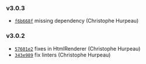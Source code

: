 ### v3.0.3

- [`f6b668f`](https://github.com/christophehurpeau/alouette/commit/f6b668f7e707b4c05cd55449697c8e818ab1fa9b) missing dependency (Christophe Hurpeau)

### v3.0.2

- [`57601e2`](https://github.com/christophehurpeau/alouette/commit/57601e2b1525973f6d3efae1b507def36af80654) fixes in HtmlRenderer (Christophe Hurpeau)
- [`343e989`](https://github.com/christophehurpeau/alouette/commit/343e98924776ad2a38b2aeb59fcff3eaf39bc898) fix linters (Christophe Hurpeau)


